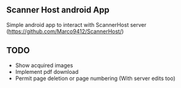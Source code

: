 ## Scanner Host android App
Simple android app to interact with ScannerHost server (https://github.com/Marco9412/ScannerHost/)

## TODO
- Show acquired images
- Implement pdf download
- Permit page deletion or page numbering (With server edits too)
